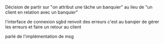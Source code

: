 Décision de partir sur "on attribut une tâche un banquier" au lieu de "un client en relation avec un banquier"

l'interface de connexion sgbd renvoit des erreurs
c'est au banqier de gérer les erreurs et faire un retour au client

parlé de l'implémentation de msg
